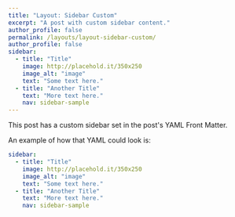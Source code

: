 ```yaml
---
title: "Layout: Sidebar Custom"
excerpt: "A post with custom sidebar content."
author_profile: false
permalink: /layouts/layout-sidebar-custom/
author_profile: false
sidebar:
  - title: "Title"
    image: http://placehold.it/350x250
    image_alt: "image"
    text: "Some text here."
  - title: "Another Title"
    text: "More text here."
    nav: sidebar-sample
---
```


This post has a custom sidebar set in the post's YAML Front Matter.

An example of how that YAML could look is:

```yaml
sidebar:
  - title: "Title"
    image: http://placehold.it/350x250
    image_alt: "image"
    text: "Some text here."
  - title: "Another Title"
    text: "More text here."
    nav: sidebar-sample
```
